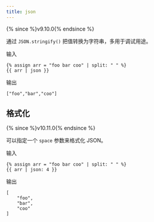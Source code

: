 ```yaml
---
title: json
---
```


{% since %}v9.10.0{% endsince %}

通过 `JSON.stringify()` 把值转换为字符串，多用于调试用途。

输入
```liquid
{% assign arr = "foo bar coo" | split: " " %}
{{ arr | json }}
```

输出
```text
["foo","bar","coo"]
```

## 格式化

{% since %}v10.11.0{% endsince %}

可以指定一个 `space` 参数来格式化 JSON。

输入
```liquid
{% assign arr = "foo bar coo" | split: " " %}
{{ arr | json: 4 }}
```

输出
```text
[
    "foo",
    "bar",
    "coo"
]
```

